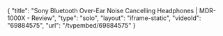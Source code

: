{
    "title": "Sony Bluetooth Over-Ear Noise Cancelling Headphones | MDR-1000X - Review",
    "type": "solo",
    "layout": "iframe-static",
    "videoId": "69884575",
    "url": "\/tvpembed\/69884575"
}